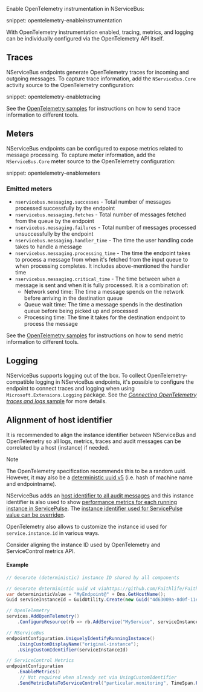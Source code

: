 
Enable OpenTelemetry instrumentation in NServiceBus:

snippet: opentelemetry-enableinstrumentation

With OpenTelemetry instrumentation enabled, tracing, metrics, and logging can be individually configured via the OpenTelemetry API itself.

## Traces

NServiceBus endpoints generate OpenTelemetry traces for incoming and outgoing messages. To capture trace information, add the `NServiceBus.Core` activity source to the OpenTelemetry configuration:

snippet: opentelemetry-enabletracing

See the [OpenTelemetry samples](/samples/open-telemetry/) for instructions on how to send trace information to different tools.

## Meters

NServiceBus endpoints can be configured to expose metrics related to message processing. To capture meter information, add the `NServiceBus.Core` meter source to the OpenTelemetry configuration:

snippet: opentelemetry-enablemeters

### Emitted meters

- `nservicebus.messaging.successes` - Total number of messages processed successfully by the endpoint
- `nservicebus.messaging.fetches` - Total number of messages fetched from the queue by the endpoint
- `nservicebus.messaging.failures` - Total number of messages processed unsuccessfully by the endpoint
- `nservicebus.messaging.handler_time` - The time the user handling code takes to handle a message
- `nservicebus.messaging.processing_time` - The time the endpoint takes to process a message from when it's fetched from the input queue to when processing completes. It includes above-mentioned the handler time
- `nservicebus.messaging.critical_time` - The time between when a message is sent and when it is fully processed. It is a combination of:
  - Network send time: The time a message spends on the network before arriving in the destination queue
  - Queue wait time: The time a message spends in the destination queue before being picked up and processed
  - Processing time: The time it takes for the destination endpoint to process the message

See the [OpenTelemetry samples](/samples/open-telemetry/) for instructions on how to send metric information to different tools.

## Logging

NServiceBus supports logging out of the box. To collect OpenTelemetry-compatible logging in NServiceBus endpoints, it's possible to configure the endpoint to connect traces and logging when using `Microsoft.Extensions.Logging` package. See the [_Connecting OpenTelemetry traces and logs_ sample](/samples/open-telemetry/logging) for more details.

## Alignment of host identifier

It is recommended to align the instance identifier between NServiceBus and OpenTelemetry so all logs, metrics, traces and audit messages can be correlated by a host (instance) if needed.

> [!NOTE]
> The OpenTelemetry specification recommends this to be a random uuid. However, it may also be a [deterministic uuid v5](https://opentelemetry.io/docs/specs/semconv/attributes-registry/service/#service-attributes) (i.e. hash of machine name and  endpointname).

NServiceBus adds an [host identifier to all audit messages](/nservicebus/hosting/override-hostid.md) and this instance identifier is also used to show [performance metrics for each running instance in ServicePulse](/monitoring/metrics/in-servicepulse.md). The [instance identifier used for ServicePulse value can be overriden](/monitoring/metrics/install-plugin.md#configuration-instance-id).

OpenTelemetry also allows to customize the instance id used for `service.instance.id` in various ways.

Consider aligning the instance ID used by OpenTelemetry and ServiceControl metrics API.

#### Example

```c#
// Generate (deterministic) instance ID shared by all components

// Generate deterministic uuid v4 viahttps://github.com/Faithlife/FaithlifeUtility/blob/master/src/Faithlife.Utility/GuidUtility.cs
var deterministicValue = "MyEndpoint@" + Dns.GetHostName();
Guid serviceInstanceId = GuidUtility.Create(new Guid("4d63009a-8d0f-11ee-aad7-4c796ed8e320", deterministicValue)) // or Guid.NewGuid()

// OpenTelemetry
services.AddOpenTelemetry()
    .ConfigureResource(rb => rb.AddService("MyService", serviceInstanceId: serviceInstanceId.ToString()))

// NServiceBus
endpointConfiguration.UniquelyIdentifyRunningInstance()
    .UsingCustomDisplayName("original-instance");
    .UsingCustomIdentifier(serviceInstanceId)

// ServiceControl Metrics
endpointConfiguration
    .EnableMetrics()
     // Not required when already set via UsingCustomIdentifier
    .SendMetricDataToServiceControl("particular.monitoring", TimeSpan.FromMinutes(1), serviceInstanceId.ToString());
```
